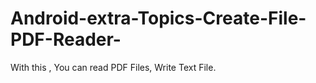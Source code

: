 Android-extra-Topics-Create-File-PDF-Reader-
============================================

With this , You can read PDF Files, Write Text File.
